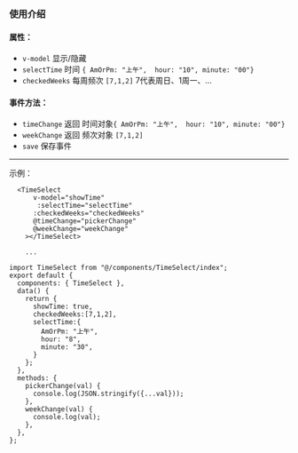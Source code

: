 ### 使用介绍

#### 属性： 
+ `v-model`     显示/隐藏
+ `selectTime`  时间 `{ AmOrPm: "上午",  hour: "10", minute: "00"} `
+ `checkedWeeks`  每周频次 `[7,1,2]` 7代表周日、1周一、...

#### 事件方法：
+ `timeChange`   返回 时间对象`{ AmOrPm: "上午",  hour: "10", minute: "00"}`
+ `weekChange`   返回 频次对象 `[7,1,2]`
+ `save`     保存事件


---------------------

示例：

```
  <TimeSelect
      v-model="showTime"
       :selectTime="selectTime"
      :checkedWeeks="checkedWeeks"
      @timeChange="pickerChange"
      @weekChange="weekChange"
    ></TimeSelect>

    ...

import TimeSelect from "@/components/TimeSelect/index";
export default {
  components: { TimeSelect },
  data() {
    return {
      showTime: true,
      checkedWeeks:[7,1,2],
      selectTime:{
        AmOrPm: "上午",
        hour: "8",
        minute: "30",
      }
    };
  },
  methods: {
    pickerChange(val) {
      console.log(JSON.stringify({...val}));
    },
    weekChange(val) {
      console.log(val);   
    },
  },
};

```